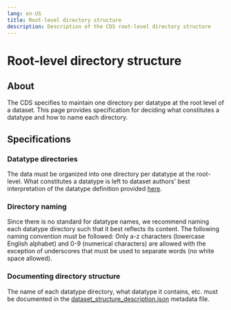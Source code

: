 ```yaml
---
lang: en-US
title: Root-level directory structure
description: Description of the CDS root-level directory structure
---
```


# Root-level directory structure

## About

The CDS specifies to maintain one directory per datatype at the root level of a dataset. This page provides specification for deciding what constitutes a datatype and how to name each directory.

## Specifications

### Datatype directories

The data must be organized into one directory per datatype at the root-level. What constitutes a datatype is left to dataset authors' best interpretation of the datatype definition provided [here](general-principles.md#definitions).

### Directory naming

Since there is no standard for datatype names, we recommend naming each datatype directory such that it best reflects its content. The following naming convention must be followed: Only a-z characters (lowercase English alphabet) and 0-9 (numerical characters) are allowed with the exception of underscores that must be used to separate words (no white space allowed).

### Documenting directory structure

The name of each datatype directory, what datatype it contains, etc. must be documented in the [dataset_structure_description.json](root-metadata-files/dataset-structure-description.md) metadata file.
